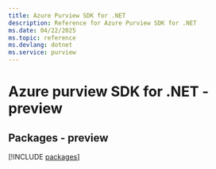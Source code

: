 ```yaml
---
title: Azure Purview SDK for .NET
description: Reference for Azure Purview SDK for .NET
ms.date: 04/22/2025
ms.topic: reference
ms.devlang: dotnet
ms.service: purview
---
```

# Azure purview SDK for .NET - preview
## Packages - preview
[!INCLUDE [packages](purview-index.md)]